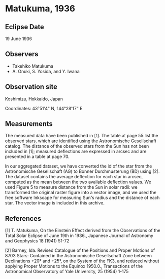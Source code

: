 # Matukuma, 1936 #

## Eclipse Date ##

19 June 1936

## Observers ##

* Takehiko Matukuma
* A. Onuki, S. Yosida, and Y. Iwana

## Observation site ##

Koshimizu, Hokkaido, Japan

Coordinates: 43°51'4" N, 144°28'17" E

## Measurements

The measured data have been published in [1]. The table at page 55 list the observed stars, which are identified using the Astronomische Gesellschaft catalog. The distance of the observed stars from the Sun has not been included in [1]; measured deflections are expressed in arcsec and are presented in a table at page 70.

In our aggregated dataset, we have converted the id of the star from the Astronomische Gesellschaft (AG) to Bonner Durchmusterung (BD) using [2].
The dataset contains the average deflection for each star in arcsec, computed as the mean between the two available deflection values.
We used Figure 5 to measure distance from the Sun in solar radii: we transformed the original raster figure into a vector image, and we used the free software Inkscape for measuring Sun's radius and the distance of each star. The vector image is included in this archive.

## References ##
[1] T. Matukuma, On the Einstein Effect derived from the Observations of the Total Solar Eclipse of June
19th in 1936., Japanese Journal of Astronomy and Geophysics 18 (1941) 51-72

[2] Barney, Ida. Revised Catalogue of the Positions and Proper Motions of 8703 Stars: Contained in the Astronomische Gesellschaft Zone between Declinations +20° and +25°, on the System of the FK3, and reduced without applying Proper Motions to the Equinox 1950.0., Transactions of the Astronomical Observatory of Yale University, 25 (1954) 1-175
